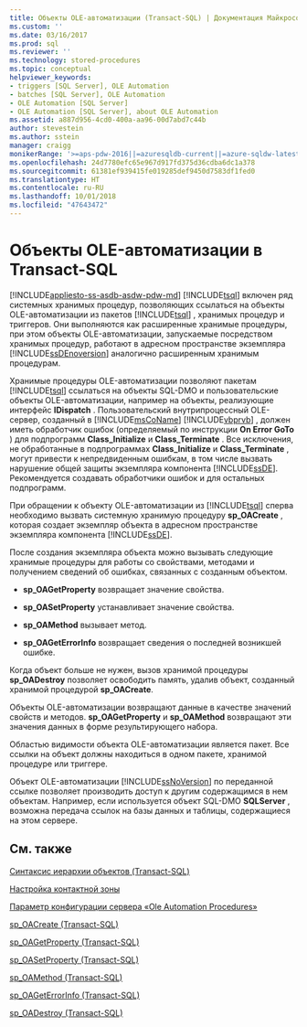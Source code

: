 ```yaml
---
title: Объекты OLE-автоматизации (Transact-SQL) | Документация Майкрософт
ms.custom: ''
ms.date: 03/16/2017
ms.prod: sql
ms.reviewer: ''
ms.technology: stored-procedures
ms.topic: conceptual
helpviewer_keywords:
- triggers [SQL Server], OLE Automation
- batches [SQL Server], OLE Automation
- OLE Automation [SQL Server]
- OLE Automation [SQL Server], about OLE Automation
ms.assetid: a887d956-4cd0-400a-aa96-00d7abd7c44b
author: stevestein
ms.author: sstein
manager: craigg
monikerRange: '>=aps-pdw-2016||=azuresqldb-current||=azure-sqldw-latest||>=sql-server-2016||=sqlallproducts-allversions||>=sql-server-linux-2017||=azuresqldb-mi-current'
ms.openlocfilehash: 24d7780efc65e967d917fd375d36cdba6dc1a378
ms.sourcegitcommit: 61381ef939415fe019285def9450d7583df1fed0
ms.translationtype: HT
ms.contentlocale: ru-RU
ms.lasthandoff: 10/01/2018
ms.locfileid: "47643472"
---
```

# <a name="ole-automation-objects-in-transact-sql"></a>Объекты OLE-автоматизации в Transact-SQL
[!INCLUDE[appliesto-ss-asdb-asdw-pdw-md](../../includes/appliesto-ss-asdb-asdw-pdw-md.md)]
  [!INCLUDE[tsql](../../includes/tsql-md.md)] включен ряд системных хранимых процедур, позволяющих ссылаться на объекты OLE-автоматизации из пакетов [!INCLUDE[tsql](../../includes/tsql-md.md)] , хранимых процедур и триггеров. Они выполняются как расширенные хранимые процедуры, при этом объекты OLE-автоматизации, запускаемые посредством хранимых процедур, работают в адресном пространстве экземпляра [!INCLUDE[ssDEnoversion](../../includes/ssdenoversion-md.md)] аналогично расширенным хранимым процедурам.  
  
 Хранимые процедуры OLE-автоматизации позволяют пакетам [!INCLUDE[tsql](../../includes/tsql-md.md)] ссылаться на объекты SQL-DMO и пользовательские объекты OLE-автоматизации, например на объекты, реализующие интерфейс **IDispatch** . Пользовательский внутрипроцессный OLE-сервер, созданный в [!INCLUDE[msCoName](../../includes/msconame-md.md)] [!INCLUDE[vbprvb](../../includes/vbprvb-md.md)] , должен иметь обработчик ошибок (определяемый по инструкции **On Error GoTo** ) для подпрограмм **Class_Initialize** и **Class_Terminate** . Все исключения, не обработанные в подпрограммах **Class_Initialize** и **Class_Terminate** , могут привести к непредвиденным ошибкам, в том числе вызвать нарушение общей защиты экземпляра компонента [!INCLUDE[ssDE](../../includes/ssde-md.md)]. Рекомендуется создавать обработчики ошибок и для остальных подпрограмм.  
  
 При обращении к объекту OLE-автоматизации из [!INCLUDE[tsql](../../includes/tsql-md.md)] сперва необходимо вызвать системную хранимую процедуру **sp_OACreate** , которая создает экземпляр объекта в адресном пространстве экземпляра компонента [!INCLUDE[ssDE](../../includes/ssde-md.md)].  
  
 После создания экземпляра объекта можно вызывать следующие хранимые процедуры для работы со свойствами, методами и получением сведений об ошибках, связанных с созданным объектом.  
  
-   **sp_OAGetProperty** возвращает значение свойства.  
  
-   **sp_OASetProperty** устанавливает значение свойства.  
  
-   **sp_OAMethod** вызывает метод.  
  
-   **sp_OAGetErrorInfo** возвращает сведения о последней возникшей ошибке.  
  
 Когда объект больше не нужен, вызов хранимой процедуры **sp_OADestroy** позволяет освободить память, удалив объект, созданный хранимой процедурой **sp_OACreate**.  
  
 Объекты OLE-автоматизации возвращают данные в качестве значений свойств и методов. **sp_OAGetProperty** и **sp_OAMethod** возвращают эти значения данных в форме результирующего набора.  
  
 Областью видимости объекта OLE-автоматизации является пакет. Все ссылки на объект должны находиться в одном пакете, хранимой процедуре или триггере.  
  
 Объект OLE-автоматизации [!INCLUDE[ssNoVersion](../../includes/ssnoversion-md.md)] по переданной ссылке позволяет производить доступ к другим содержащимся в нем объектам. Например, если используется объект SQL-DMO **SQLServer** , возможна передача ссылок на базы данных и таблицы, содержащиеся на этом сервере.  
  
## <a name="related-content"></a>См. также  
 [Синтаксис иерархии объектов (Transact-SQL)](../../relational-databases/system-stored-procedures/object-hierarchy-syntax-transact-sql.md)  
  
 [Настройка контактной зоны](../../relational-databases/security/surface-area-configuration.md)  
  
 [Параметр конфигурации сервера «Ole Automation Procedures»](../../database-engine/configure-windows/ole-automation-procedures-server-configuration-option.md)  
  
 [sp_OACreate (Transact-SQL)](../../relational-databases/system-stored-procedures/sp-oacreate-transact-sql.md)  
  
 [sp_OAGetProperty (Transact-SQL)](../../relational-databases/system-stored-procedures/sp-oagetproperty-transact-sql.md)  
  
 [sp_OASetProperty (Transact-SQL)](../../relational-databases/system-stored-procedures/sp-oasetproperty-transact-sql.md)  
  
 [sp_OAMethod (Transact-SQL)](../../relational-databases/system-stored-procedures/sp-oamethod-transact-sql.md)  
  
 [sp_OAGetErrorInfo (Transact-SQL)](../../relational-databases/system-stored-procedures/sp-oageterrorinfo-transact-sql.md)  
  
 [sp_OADestroy (Transact-SQL)](../../relational-databases/system-stored-procedures/sp-oadestroy-transact-sql.md)  
  
  
